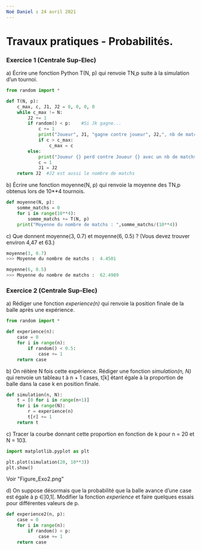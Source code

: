 ```yaml
---
Noé Daniel : 24 avril 2021
---
```


# Travaux pratiques - Probabilités.

### Exercice 1 (Centrale Sup-Elec)

a) Écrire une fonction Python T(N, p) qui renvoie TN,p suite à la simulation d’un tournoi.

```python
from random import *

def T(N, p):
    c_max, c, J1, J2 = 0, 0, 0, 0
    while c_max != N:
        J2 += 1
        if random() < p:    #Si Jk gagne...
            c += 1
            print("Joueur", J1, "gagne contre joueur", J2,", nb de matchs gagnés :", c)
            if c > c_max:
                c_max = c
        else:
            print("Joueur {} perd contre Joueur {} avec un nb de matchs de {}".format(J1, J2, c))
            c = 1
            J1 = J2
    return J2  #J2 est aussi le nombre de matchs
```

b) Écrire une fonction moyenne(N, p) qui renvoie la moyenne des TN,p obtenus lors de 10**4 tournois.

```python
def moyenne(N, p):
    somme_matchs = 0
    for i in range(10**4):
        somme_matchs += T(N, p)
    print("Moyenne du nombre de matchs : ",somme_matchs/(10**4))
```

c) Que donnent moyenne(3, 0.7) et moyenne(6, 0.5) ? (Vous devez trouver environ 4,47 et 63.)

```python
moyenne(3, 0.7)
>>> Moyenne du nombre de matchs :  4.4501

moyenne(6, 0.5)
>>> Moyenne du nombre de matchs :  62.4989
```

### Exercice 2 (Centrale Sup-Elec)

a) Rédiger une fonction *experience(n)* qui renvoie la position finale de la balle après une expérience.

```python
from random import *

def experience(n):
    case = 0
    for i in range(n):
        if random() < 0.5:
            case += 1
    return case
```

b) On réitère N fois cette expérience. Rédiger une fonction *simulation(n, N)* qui renvoie un tableau t à n + 1 cases, t[k] étant égale à la proportion de balle dans la case k en position finale.

```python
def simulation(n, N):
    t = [0 for i in range(n+1)]
    for i in range(N):
        r = experience(n)
        t[r] += 1
    return t
```

c) Tracer la courbe donnant cette proportion en fonction de k pour n = 20 et N = 103.

```python
import matplotlib.pyplot as plt

plt.plot(simulation(20, 10**3))
plt.show()
```

Voir "Figure_Exo2.png"

d) On suppose désormais que la probabilité que la balle avance d’une case est égale à p ∈]0,1[. Modifier la fonction *experience* et faire quelques essais pour différentes valeurs de p.

```python
def experience2(n, p):
    case = 0
    for i in range(n):
        if random() < p:
            case += 1
    return case 
```

